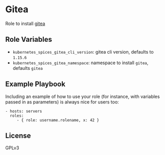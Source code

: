 Gitea
=========

Role to install [gitea](https://gitea.io)

Role Variables
--------------

- `kubernetes_spices_gitea_cli_version`: gitea cli version, defaults to  `1.15.6`
- `kubernetes_spices_gitea_namespace`: namespace to install `gitea`, defaults `gitea`

Example Playbook
----------------

Including an example of how to use your role (for instance, with variables passed in as parameters) is always nice for users too:

    - hosts: servers
      roles:
         - { role: username.rolename, x: 42 }

License
-------

GPLv3
